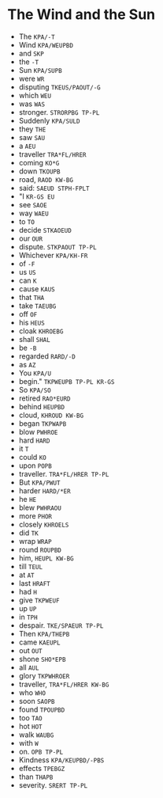 # The Wind and the Sun

* The `KPA/-T`
* Wind `KPA/WEUPBD`
* and `SKP`
* the `-T`
* Sun `KPA/SUPB`
* were `WR`
* disputing `TKEUS/PAOUT/-G`
* which `WEU`
* was `WAS`
* stronger. `STRORPBG TP-PL`
* Suddenly `KPA/SULD`
* they `THE`
* saw `SAU`
* a `AEU`
* traveller `TRA*FL/HRER`
* coming `KO*G`
* down `TKOUPB`
* road, `RAOD KW-BG`
* said: `SAEUD STPH-FPLT`
* "I `KR-GS EU`
* see `SAOE`
* way `WAEU`
* to `TO`
* decide `STKAOEUD`
* our `OUR`
* dispute. `STKPAOUT TP-PL`
* Whichever `KPA/KH-FR`
* of `-F`
* us `US`
* can `K`
* cause `KAUS`
* that `THA`
* take `TAEUBG`
* off `OF`
* his `HEUS`
* cloak `KHROEBG`
* shall `SHAL`
* be `-B`
* regarded `RARD/-D`
* as `AZ`
* You `KPA/U`
* begin." `TKPWEUPB TP-PL KR-GS`
* So `KPA/SO`
* retired `RAO*EURD`
* behind `HEUPBD`
* cloud, `KHROUD KW-BG`
* began `TKPWAPB`
* blow `PWHROE`
* hard `HARD`
* it `T`
* could `KO`
* upon `POPB`
* traveller. `TRA*FL/HRER TP-PL`
* But `KPA/PWUT`
* harder `HARD/*ER`
* he `HE`
* blew `PWHRAOU`
* more `PHOR`
* closely `KHROELS`
* did `TK`
* wrap `WRAP`
* round `ROUPBD`
* him, `HEUPL KW-BG`
* till `TEUL`
* at `AT`
* last `HRAFT`
* had `H`
* give `TKPWEUF`
* up `UP`
* in `TPH`
* despair. `TKE/SPAEUR TP-PL`
* Then `KPA/THEPB`
* came `KAEUPL`
* out `OUT`
* shone `SHO*EPB`
* all `AUL`
* glory `TKPWHROER`
* traveller, `TRA*FL/HRER KW-BG`
* who `WHO`
* soon `SAOPB`
* found `TPOUPBD`
* too `TAO`
* hot `HOT`
* walk `WAUBG`
* with `W`
* on. `OPB TP-PL`
* Kindness `KPA/KEUPBD/-PBS`
* effects `TPEBGZ`
* than `THAPB`
* severity. `SRERT TP-PL`
